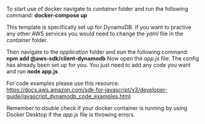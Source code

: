 To start use of docker navigate to *container* folder and run the following command: **docker-compose up**

This template is specifically set up for DynamoDB. If you want to practive any other AWS services you would need to change the *yaml* file in the *container* folder.

Then navigate to the *application* folder and eun the following command: **npm add @aws-sdk/client-dynamodb** 
Now open the *app.js* file. The config has already been set up for you. You just need to add any code you want and run **node app.js**

For code examples please use this resource: https://docs.aws.amazon.com/sdk-for-javascript/v3/developer-guide/javascript_dynamodb_code_examples.html

Remember to double check if your docker container is running by using Docker Desktop if the *app.js* file is throwing errors. 
